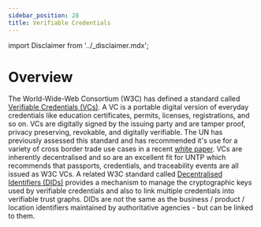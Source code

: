 ```yaml
---
sidebar_position: 28
title: Verifiable Credentials
---
```


import Disclaimer from '../\_disclaimer.mdx';

<Disclaimer />

# Overview

The World-Wide-Web Consortium (W3C) has defined a standard called [Verifiable Credentials (VCs)](https://www.w3.org/TR/vc-data-model-2.0/). A VC is a portable digital version of everyday credentials like education certificates, permits, licenses, registrations, and so on. VCs are digitally signed by the issuing party and are tamper proof, privacy preserving, revokable, and digitally verifiable. The UN has previously assessed this standard and has recommended it's use for a variety of cross border trade use cases in a recent [white paper](https://unece.org/trade/documents/2023/10/white-paper-edata-verifiable-credentials-cross-border-trade). VCs are inherently decentralised and so are an excellent fit for UNTP which recommends that passports, credentials, and traceability events are all issued as W3C VCs. A related W3C standard called [Decentralised Identifiers (DIDs)](https://www.w3.org/TR/did-core/) provides a mechanism to manage the cryptographic keys used by verifiable credentials and also to link multiple credentials into verifiable trust graphs. DIDs are not the same as the business / product / location identifiers maintained by authoritative agencies - but can be linked to them.
